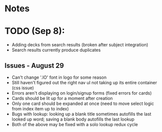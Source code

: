 # Notes

# TODO (Sep 8):
- Adding decks from search results (broken after subject integration)
- Search results currently produce duplicates

## Issues - August 29
- Can't change '.IO' font in logo for some reason
- Still haven't figured out the right nav ul not taking up its entire container (css issue)
- Errors aren't displaying on login/signup forms (fixed errors for cards)
- Cards should be lit up for a moment after creation
- Only one card should be expanded at once (need to move select logic from index item up to index)
- Bugs with lookup: looking up a blank title sometimes autofills the last looked up word; saving a blank body autofills the last lookup
- Both of the above may be fixed with a solo lookup redux cycle
